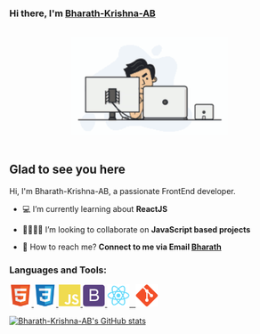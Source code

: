 
### Hi there, I'm [Bharath-Krishna-AB](https://github.com/Bharath-Krishna-AB) 
<p align="center">
<br><img src="developer.gif" width="280px"><br><br>
</p>
<h2>Glad to see you here</h2>
<p>Hi, I'm Bharath-Krishna-AB, a passionate FrontEnd developer.</p>

- 💻 I’m currently learning about **ReactJS**

- 🤜🏻🤛🏻 I’m looking to collaborate on **JavaScript based projects**

- 📧 How to reach me? **Connect to me via Email [Bharath](mailto:bharatha.b2007@gmail.com)**

<h3 align="left">Languages and Tools:</h3>
<p align="left">  
    <a href="https://www.w3.org/html/" target="_blank"> 
        <code><img src="https://raw.githubusercontent.com/devicons/devicon/master/icons/html5/html5-original.svg" alt="html5" width="40" height="40"/></code> 
    </a>  
    <a href="https://www.w3schools.com/css/" target="_blank"> 
        <code><img src="https://raw.githubusercontent.com/devicons/devicon/master/icons/css3/css3-original.svg" alt="css3" width="40" height="40"/></code>  
    </a> 
    <a href="https://developer.mozilla.org/en-US/docs/Web/JavaScript" target="_blank"> 
        <code><img src="https://raw.githubusercontent.com/devicons/devicon/master/icons/javascript/javascript-plain.svg" alt="javascript" width="40" height="40"/></code>  
    </a>
    <a href="https://getbootstrap.com" target="_blank"> 
        <code><img src="https://raw.githubusercontent.com/devicons/devicon/master/icons/bootstrap/bootstrap-plain.svg" alt="bootstrap" width="40" height="40"/></code>  
    </a> 
    <a href="https://fr.reactjs.org/" target="_blank"> 
        <code><img src="https://raw.githubusercontent.com/devicons/devicon/master/icons/react/react-original.svg" alt="React" width="40" height="40"/> </code> 
    </a> 
    <a href="https://git-scm.com/" target="_blank"> 
        <code><img src="https://raw.githubusercontent.com/devicons/devicon/master/icons/git/git-original.svg" alt="git" width="40" height="40"/></code>  
    </a>  
</p>

[![Bharath-Krishna-AB's GitHub stats](https://github-readme-stats.vercel.app/api?username=Bharath-Krishna-AB)](https://github.com/Bharath-Krishna-AB/github-readme-stats)
